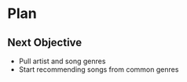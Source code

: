 # Plan

## Next Objective
- Pull artist and song genres
- Start recommending songs from common genres
